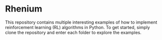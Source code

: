 # Rhenium

This repository contains multiple interesting examples of how to implement reinforcement learning (RL) algorithms in Python. To get started, simply clone the repository and enter each folder to explore the examples.

